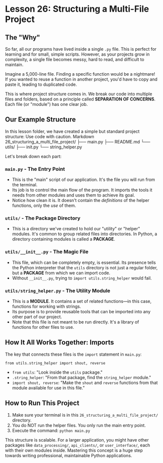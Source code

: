 # Lesson 26: Structuring a Multi-File Project

## The "Why"

So far, all our programs have lived inside a single `.py` file. This is perfect for learning and for small, simple scripts. However, as your projects grow in complexity, a single file becomes messy, hard to read, and difficult to maintain.

Imagine a 5,000-line file. Finding a specific function would be a nightmare! If you wanted to reuse a function in another project, you'd have to copy and paste it, leading to duplicated code.

This is where project structure comes in. We break our code into multiple files and folders, based on a principle called **SEPARATION OF CONCERNS**. Each file (or "module") has one clear job.

## Our Example Structure

In this lesson folder, we have created a simple but standard project structure:
Use code with caution.
Markdown
26_structuring_a_multi_file_project/
├── main.py
├── README.md
└── utils/
├── init.py
└── string_helper.py

Let's break down each part:

### `main.py` - The Entry Point

*   This is the "main" script of our application. It's the file you will run from the terminal.
*   Its job is to control the main flow of the program. It imports the tools it needs from other modules and uses them to achieve its goal.
*   Notice how clean it is. It doesn't contain the *definitions* of the helper functions, only the *use* of them.

### `utils/` - The Package Directory

*   This is a directory we've created to hold our "utility" or "helper" modules. It's common to group related files into directories. In Python, a directory containing modules is called a **PACKAGE**.

### `utils/__init__.py` - The Magic File

*   This file, which can be completely empty, is essential. Its presence tells the Python interpreter that the `utils` directory is not just a regular folder, but a **PACKAGE** from which we can import code.
*   Without `__init__.py`, trying to `import utils.string_helper` would fail.

### `utils/string_helper.py` - The Utility Module

*   This is a **MODULE**. It contains a set of related functions—in this case, functions for working with strings.
*   Its purpose is to provide reusable tools that can be imported into any other part of our project.
*   Note that this file is not meant to be run directly. It's a library of functions for other files to use.

## How It All Works Together: Imports

The key that connects these files is the `import` statement in `main.py`:

`from utils.string_helper import shout, reverse`

*   `from utils`: "Look inside the `utils` package."
*   `.string_helper`: "From that package, find the `string_helper` module."
*   `import shout, reverse`: "Make the `shout` and `reverse` functions from that module available for use in this file."

## How to Run This Project

1.  Make sure your terminal is in this `26_structuring_a_multi_file_project/` directory.
2.  You do NOT run the helper files. You only run the main entry point.
3.  Execute the command: `python main.py`

This structure is scalable. For a larger application, you might have other packages like `data_processing/`, `api_clients/`, or `user_interface/`, each with their own modules inside. Mastering this concept is a huge step towards writing professional, maintainable Python applications.